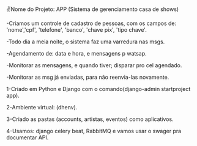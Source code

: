 ✌️Nome do Projeto: APP (Sistema de gerenciamento casa de shows)

-Criamos um controle de cadastro de pessoas, com os campos de: 
'nome','cpf', 'telefone', 'banco', 'chave pix', 'tipo chave'.

-Todo dia a meia noite, o sistema faz uma varredura nas msgs.

-Agendamento de: data e hora, e mensagens p watsap.

-Monitorar as mensagens, e quando tiver; disparar pro cel agendado.

-Monitorar as msg já enviadas, para não reenvia-las novamente.

1-Criado em Python e Django com o comando(django-admin startproject app).

2-Ambiente virtual: (dhenv).

3-Criado as pastas (accounts, artistas, eventos) como aplicativos.

4-Usamos: django celery beat, RabbitMQ e vamos usar o swager
pra documentar API.